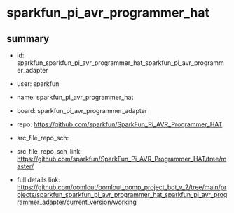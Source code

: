 # sparkfun_pi_avr_programmer_hat
 
## summary 
* id: sparkfun_sparkfun_pi_avr_programmer_hat_sparkfun_pi_avr_programmer_adapter
* user: sparkfun
* name: sparkfun_pi_avr_programmer_hat
* board: sparkfun_pi_avr_programmer_adapter
* repo: https://github.com/sparkfun/SparkFun_Pi_AVR_Programmer_HAT



* src_file_repo_sch: 
* src_file_repo_sch_link: https://github.com/sparkfun/SparkFun_Pi_AVR_Programmer_HAT/tree/master/
* full details link: https://github.com/oomlout/oomlout_oomp_project_bot_v_2/tree/main/projects/sparkfun_sparkfun_pi_avr_programmer_hat_sparkfun_pi_avr_programmer_adapter/current_version/working  







